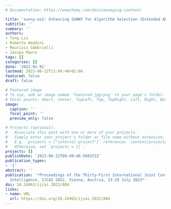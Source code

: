 ```yaml
---
# Documentation: https://wowchemy.com/docs/managing-content/

title: 'sunny-as2: Enhancing SUNNY for Algorithm Selection (Extended Abstract)'
subtitle: ''
summary: ''
authors:
- Tong Liu
- Roberto Amadini
- Maurizio Gabbrielli
- Jacopo Mauro
tags: []
categories: []
date: '2022-01-01'
lastmod: 2023-06-22T11:49:40+02:00
featured: false
draft: false

# Featured image
# To use, add an image named `featured.jpg/png` to your page's folder.
# Focal points: Smart, Center, TopLeft, Top, TopRight, Left, Right, BottomLeft, Bottom, BottomRight.
image:
  caption: ''
  focal_point: ''
  preview_only: false

# Projects (optional).
#   Associate this post with one or more of your projects.
#   Simply enter your project's folder or file name without extension.
#   E.g. `projects = ["internal-project"]` references `content/project/deep-learning/index.md`.
#   Otherwise, set `projects = []`.
projects: []
publishDate: '2023-06-22T09:49:40.568372Z'
publication_types:
- '1'
abstract: ''
publication: '*Proceedings of the Thirty-First International Joint Conference on Artificial
  Intelligence, IJCAI 2022, Vienna, Austria, 23-29 July 2022*'
doi: 10.24963/ijcai.2022/804
links:
- name: URL
  url: https://doi.org/10.24963/ijcai.2022/804
---
```

